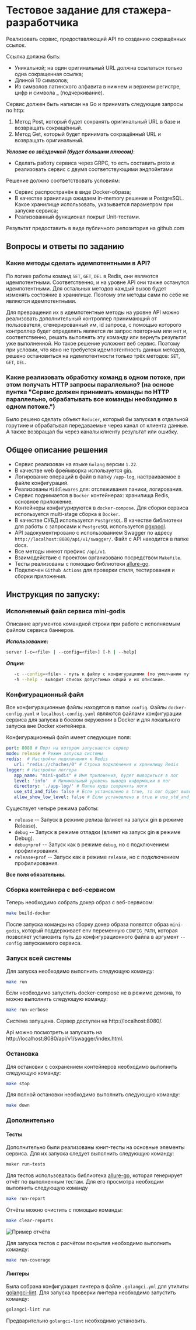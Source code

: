 # Тестовое задание для стажера-разработчика

Реализовать сервис, предоставляющий API по созданию сокращённых ссылок.

Ссылка должна быть:
* Уникальной; на один оригинальный URL должна ссылаться только одна сокращенная ссылка;
* Длиной 10 символов;
* Из символов латинского алфавита в нижнем и верхнем регистре, цифр и символа _ (подчеркивание).

Сервис должен быть написан на Go и принимать следующие запросы по http:
1. Метод Post, который будет сохранять оригинальный URL в базе и возвращать сокращённый.
2. Метод Get, который будет принимать сокращённый URL и возвращать оригинальный.


***Условие со звёздочкой (будет большим плюсом)***:
* Сделать работу сервиса через GRPC, то есть составить proto и реализовать сервис с двумя соответствующими эндпойнтами


Решение должно соответствовать условиям:
* Сервис распространён в виде Docker-образа;
* В качестве хранилища ожидаем in-memory решение и PostgreSQL. Какое хранилище использовать, 
  указывается параметром при запуске сервиса;
* Реализованный функционал покрыт Unit-тестами.

Результат предоставить в виде публичного репозитория на github.com

## Вопросы и ответы по заданию

### Какие методы сделать идемпотентными в API?

По логике работы команд `SET`, `GET`, `DEL` в Redis, они являются идемпотентными. Соответственно, и на уровне API
они также останутся идемпотентными. Для остальных методов каждый вызов будет изменять состояние в хранилище. Поэтому
эти методы сами по себе не являются идемпотентными. 

Для превращения их в идемпотентные методы на уровне API можно реализовать дополнительный контроллер принимающий от пользователя, 
сгенерированный им, id запроса, с помощью которого контроллер будет определять является ли запрос повторным или нет и, 
соответственно, решать выполнять эту команду или вернуть результат уже выполненной. Но такое решение усложнит веб сервис.
Поэтому при условии, что явно не требуется идемпотентность данных методов, решено остановиться на идемпотентности только
трёх методов: `SET`, `GET`, `DEL`.

### Какие реализовать обработку команд в одном потоке, при этом получать HTTP запросы параллельно? (на основе пунтка "Сервис должен принимать команды по HTTP параллельно, обрабатывать все команды необходимо в одном потоке.")

Было решено сделать объект `Reducer`, который бы запускал в отдельной горутине и обрабатывал передаваемые через канал
от клиента данные. А также возвращал бы через каналы клиенту результат или ошибку.

## Общее описание решения

- Сервис реализован на языке `Golang` версии `1.22`.
- В качестве web фреймворка используется [gin](https://github.com/gin-gonic/gin).
- Логирование операций в файл в папку `/app-log`, настраиваемое в файле конфигураций.
- Реализованы `Middlewares` для: отслеживания паники, логирования.
- Сервис поднимается в `Docker` контейнерах: хранилища Redis, основное приложение.
- Контейнеры конфигурируются в  `docker-compose`. Для сборки сервиса используется multi-stage сборка в `Docker`.
- В качестве СУБД используется `PostgreSQL`. В качестве библиотеки для работы с запросами к `PostgreSQL` используется
  [pgxpool](https://github.com/jackc/pgx).
- API задокументировано с использованием Swagger по адресу `http://localhost:8080/api/v1/swagger/`. 
  Файл с API находится в папке docs.
- Все методы имеют префикс `/api/v1`.
- Взаимодействие с проектом организовано посредством `Makefile`.
- Тесты реализованы с помощью библиотеки [allure-go](https://github.com/ozontech/allure-go).
- Подключен `Github Actions` для проверки стиля, тестирования и сборки приложения.

## Инструкция по запуску:

### Исполняемый файл сервиса mini-godis

Описание аргументов командной строки при работе с исполняемым файлом сервиса баннеров.

***Использование:***
```bash
server [-c=<file> | --config=<file>] [-h | --help]
````

***Опции:***
```bash
   -c --config=<file> - путь к файлу с конфигурациями (по умолчанию путь до локальной конфигурации (./configs/localhsot-config.yaml)).
   -h --help - выводит список допустимых опций и их описание.
```

### Конфигурационный файл

Все конфигурационные файлы находятся в папке `config`. Файлы `docker-config.yaml` и `localhost-config.yaml` 
являются файлами конфигурации сервиса для запуска в боевом окружении в Docker и для локального запуска вне Docker контейнера.

Конфигурационный файл имеет следующие поля:
```yaml
port: 8080 # Порт на котором запускается сервер
mode: release # Режим запуска системы
redis:  # Настройки подключения к Redis
   url: "redis://chaches/0" # Строка подключения к хранилищу Redis
logger: # Настройки логгера
   app_name: "mini-godis" # Имя приложения, будет выводиться в лог
   level: 'info'  # Минимальный уровень вывода информации в лог
   directory: './app-log/' # Папка куда сохранять логи
   use_std_and_file: false # Если установлено в true, то лог будет выводиться как в файл так и в stdErr
   allow_show_low_level: false # Если установлено в true и use_std_and_file тоже true, то в stdErr будет выводиться лог всех уровней
```

Существует четыре режима работы:
* `release` -- Запуск в режиме релиза (влияет на запуск gin в режиме Release).
* `debug` -- Запуск в режиме отладки (влияет на запуск gin в режиме Debug).
* `debug+prof` -- Запуск как в режиме `debug`, но с подключением профилирования.
* `release+prof` -- Запуск как в режиме `release`, но с подключением профилирования.

**Все поля обязательны.**

### Сборка контейнера с веб-сервисом

Теперь необходимо собрать докер образ с веб-сервисом:

```bash
make build-docker
```

После запуска команды на сборку докер образа появятся образ `mini-godis`, который поддерживает env переменную 
`CONFIG_PATH`, которая позволяет установить путь до конфигурационного файла в аргумент `--config` запускаемого сервиса.

### Запуск всей системы

Для запуска необходимо выполнить следующую команду:

```bash
make run
```

Если необходимо запустить docker-compose не в режиме демона, то можно выполнить следующую команду:

```bash
make run-verbose
```

Система запущена. Сервер доступен на http://localhost:8080/.

Api можно посмотреть и запускать на http://localhost:8080/api/v1/swagger/index.html.

### Остановка

Для остановки с сохранением контейнеров необходимо выполнить следующую команду:

```bash
make stop
```

Для полной остановки необходимо выполнить следующую команду:

```bash
make down
```

### Дополнительно

#### Тесты

Дополнительно были реализованы юнит-тесты на основные элементы сервиса. Для их запуска следует выполнить следующую команду:

```bash
maker run-tests
```
Для тестов использовалась библиотека [allure-go](https://github.com/ozontech/allure-go), которая генерирует отчёт по 
выполненным тестам. Для его просмотра необходим выполнить следующую команду

```bash
make run-report
```

Отчёты можно очистить с помощью команды:

```bash
make clear-reports
```

![Пример отчёта](img.png)

Для запуска тестов с расчётом покрытия необходимо выполнить команду:

```bash
make run-coverage
```

#### Линтеры

Была собрана конфигурация линтера в файле `.golangci.yml` для утилиты [golangci-lint](https://golangci-lint.run/).
Для запуска проверки линтера необходимо запустить команду:

```bash
golangci-lint run
```
Предварительно `golangci-lint` необходимо установить.
